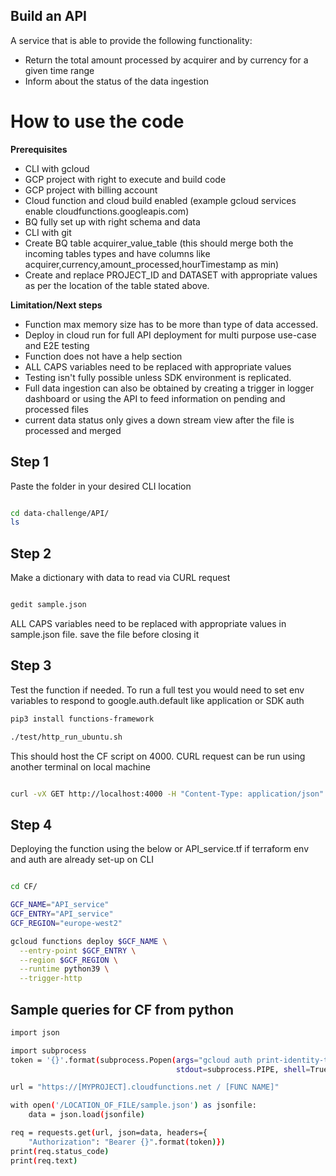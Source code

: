 
## Build an API

A service that is able to provide the following functionality:
- Return the total amount processed by acquirer and by currency for a given time range
- Inform about the status of the data ingestion

# How to use the code

**Prerequisites**


- CLI with gcloud 
- GCP project with right to execute and build code
- GCP project with billing account
- Cloud function and cloud build enabled (example gcloud services enable cloudfunctions.googleapis.com)
- BQ fully set up with right schema and data
- CLI with git
- Create BQ table acquirer_value_table (this should merge both the incoming tables types and have columns like acquirer,currency,amount_processed,hourTimestamp as min)
- Create and replace PROJECT_ID and DATASET with appropriate values as per the location of the table stated above.     


**Limitation/Next steps**


- Function max memory size has to be more than type of data accessed.
- Deploy in cloud run for full API deployment for multi purpose use-case and E2E testing
- Function does not have a help section
- ALL CAPS variables need to be replaced with appropriate values
- Testing isn't fully possible unless SDK environment is replicated.
- Full data ingestion can also be obtained by creating a trigger in logger dashboard or using the API to feed information on pending and processed files 
- current data status only gives a down stream view after the file is processed and merged

## Step 1

Paste the folder in your desired CLI location

```bash

cd data-challenge/API/
ls

```

## Step 2

Make a dictionary with data to read via CURL request  

```bash

gedit sample.json

```

ALL CAPS variables need to be replaced with appropriate values in sample.json file.
save the file before closing it

## Step 3

Test the function if needed. To run a full test you would need to set env variables to respond to google.auth.default like application or SDK auth

```bash
pip3 install functions-framework

./test/http_run_ubuntu.sh

```
This should host the CF script on 4000.
CURL request can be run using another terminal on local machine

```bash

curl -vX GET http://localhost:4000 -H "Content-Type: application/json" -d @sample.json


```


## Step 4

Deploying the function using the below or API_service.tf if terraform env and auth are already set-up on CLI 


```bash

cd CF/

GCF_NAME="API_service"
GCF_ENTRY="API_service"
GCF_REGION="europe-west2"

gcloud functions deploy $GCF_NAME \
  --entry-point $GCF_ENTRY \
  --region $GCF_REGION \
  --runtime python39 \
  --trigger-http 

```

## Sample queries for CF from python

```bash
import json

import subprocess
token = '{}'.format(subprocess.Popen(args="gcloud auth print-identity-token",
                                     stdout=subprocess.PIPE, shell=True).communicate()[0])[2:-3]

url = "https://[MYPROJECT].cloudfunctions.net / [FUNC NAME]"

with open('/LOCATION_OF_FILE/sample.json') as jsonfile:
    data = json.load(jsonfile)

req = requests.get(url, json=data, headers={
    "Authorization": "Bearer {}".format(token)})
print(req.status_code)
print(req.text)
```
